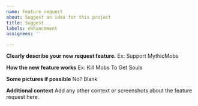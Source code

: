 ```yaml
---
name: Feature request
about: Suggest an idea for this project
title: Suggest
labels: enhancement
assignees: ''

---
```


**Clearly describe your new request feature.**
Ex: Support MythicMobs

**How the new feature works**
Ex: Kill Mobs To Get Souls

**Some pictures if possible**
No? Blank

**Additional context**
Add any other context or screenshots about the feature request here.

